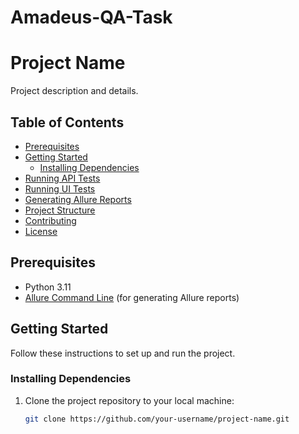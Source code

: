 # Amadeus-QA-Task
# Project Name

Project description and details.

## Table of Contents

- [Prerequisites](#prerequisites)
- [Getting Started](#getting-started)
  - [Installing Dependencies](#installing-dependencies)
- [Running API Tests](#running-api-tests)
- [Running UI Tests](#running-ui-tests)
- [Generating Allure Reports](#generating-allure-reports)
- [Project Structure](#project-structure)
- [Contributing](#contributing)
- [License](#license)

## Prerequisites

- Python 3.11
- [Allure Command Line](https://docs.qameta.io/allure/#_installing_a_commandline) (for generating Allure reports)

## Getting Started

Follow these instructions to set up and run the project.

### Installing Dependencies

1. Clone the project repository to your local machine:

   ```bash
   git clone https://github.com/your-username/project-name.git

